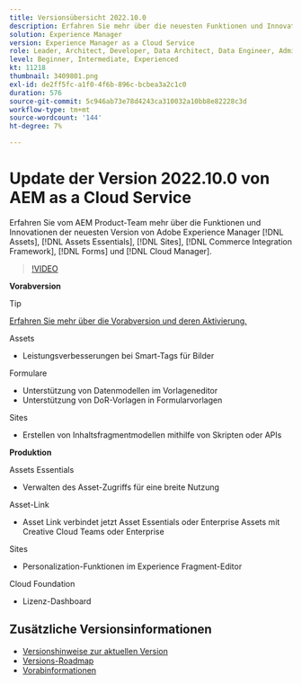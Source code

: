 ```yaml
---
title: Versionsübersicht 2022.10.0
description: Erfahren Sie mehr über die neuesten Funktionen und Innovationen in der Version 2022.10.0 von Adobe Experience Manager [!DNL Assets Essentials], [!DNL Sites], [!DNL Screens], [!DNL Forms] and [!DNL Cloud Foundation].
solution: Experience Manager
version: Experience Manager as a Cloud Service
role: Leader, Architect, Developer, Data Architect, Data Engineer, Admin, User
level: Beginner, Intermediate, Experienced
kt: 11218
thumbnail: 3409801.png
exl-id: de2ff5fc-a1f0-4f6b-896c-bcbea3a2c1c0
duration: 576
source-git-commit: 5c946ab73e78d4243ca310032a10bb8e82228c3d
workflow-type: tm+mt
source-wordcount: '144'
ht-degree: 7%

---
```


# Update der Version 2022.10.0 von AEM as a Cloud Service

Erfahren Sie vom AEM Product-Team mehr über die Funktionen und Innovationen der neuesten Version von Adobe Experience Manager [!DNL Assets], [!DNL Assets Essentials], [!DNL Sites], [!DNL Commerce Integration Framework], [!DNL Forms] und [!DNL Cloud Manager].

>[!VIDEO](https://video.tv.adobe.com/v/3409801/?quality=12&learn=on)

**Vorabversion**

>[!TIP]
>
>[Erfahren Sie mehr über die Vorabversion und deren Aktivierung.](https://experienceleague.adobe.com/docs/experience-manager-cloud-service/content/release-notes/prerelease.html?lang=de)

Assets

* Leistungsverbesserungen bei Smart-Tags für Bilder

Formulare

* Unterstützung von Datenmodellen im Vorlageneditor
* Unterstützung von DoR-Vorlagen in Formularvorlagen

Sites

* Erstellen von Inhaltsfragmentmodellen mithilfe von Skripten oder APIs

**Produktion**

Assets Essentials

* Verwalten des Asset-Zugriffs für eine breite Nutzung

Asset-Link

* Asset Link verbindet jetzt Asset Essentials oder Enterprise Assets mit Creative Cloud Teams oder Enterprise

Sites

* Personalization-Funktionen im Experience Fragment-Editor

Cloud Foundation

* Lizenz-Dashboard

<!-- Have questions about the release?  Discuss the release in [Experience League Communities](https://adobe.ly/3paYDAo) -->

## Zusätzliche Versionsinformationen

* [Versionshinweise zur aktuellen Version](https://experienceleague.adobe.com/docs/experience-manager-cloud-service/content/release-notes/home.html?lang=de)
* [Versions-Roadmap](https://experienceleague.adobe.com/docs/experience-manager-release-information/aem-release-updates/update-releases-roadmap.html?lang=de)
* [Vorabinformationen](https://experienceleague.adobe.com/docs/experience-manager-cloud-service/content/release-notes/prerelease.html?lang=de)
